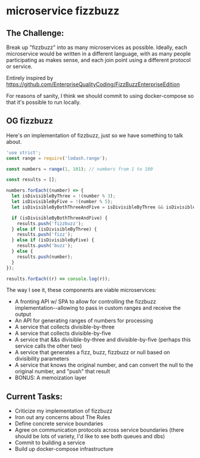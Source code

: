 # microservice fizzbuzz

## The Challenge:

Break up "fizzbuzz" into as many microservices as possible. Ideally, each
microservice would be written in a different language, with as many people
participating as makes sense, and each join point using a different protocol
or service.

Entirely inspired by https://github.com/EnterpriseQualityCoding/FizzBuzzEnterpriseEdition

For reasons of sanity, I think we should commit to using docker-compose so that
it's possible to run locally.

## OG fizzbuzz

Here's *an* implementation of fizzbuzz, just so we have something to talk
about.

```js
'use strict';
const range = require('lodash.range');

const numbers = range(1, 101); // numbers from 1 to 100

const results = [];

numbers.forEach((number) => {
  let isDivisibleByThree = !(number % 3);
  let isDivisibleByFive = !(number % 5);
  let isDivisibleByBothThreeAndFive = isDivisibleByThree && isDivisibleByFive;

  if (isDivisibleByBothThreeAndFive) {
    results.push('fizzbuzz');
  } else if (isDivisibleByThree) {
    results.push('fizz');
  } else if (isDivisibleByFive) {
    results.push('buzz');
  } else {
    results.push(number);
  }
});

results.forEach((r) => console.log(r));
```

The way I see it, these components are viable microservices:

* A fronting API w/ SPA to allow for controlling the fizzbuzz
  implementation--allowing to pass in custom ranges and receive the output
* An API for generating ranges of numbers for processing
* A service that collects divisible-by-three
* A service that collects divisible-by-five
* A service that &&s divisible-by-three and divisible-by-five (perhaps this
  service calls the other two)
* A service that generates a fizz, buzz, fizzbuzz or null based on divisibility
  parameters
* A service that knows the original number, and can convert the null to the original number, and "push" that result
* BONUS: A memoization layer

## Current Tasks:

* Criticize my implementation of fizzbuzz
* Iron out any concerns about The Rules
* Define concrete service boundaries
* Agree on communication protocols across service boundaries (there should be lots of variety, I'd like to see both queues and dbs)
* Commit to building a service
* Build up docker-compose infrastructure

